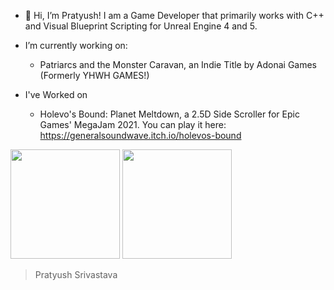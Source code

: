 - 👋 Hi, I’m Pratyush! I am a Game Developer that primarily works with C++ and Visual Blueprint Scripting for Unreal Engine 4 and 5. 
- I’m currently working on:
  - Patriarcs and the Monster Caravan, an Indie Title by Adonai Games (Formerly YHWH GAMES!)

- I've Worked on 
  - Holevo's Bound: Planet Meltdown, a 2.5D Side Scroller for Epic Games' MegaJam 2021. You can play it here: https://generalsoundwave.itch.io/holevos-bound

<img src="https://user-images.githubusercontent.com/47223534/130740037-87d44b4b-28cd-40af-8726-0a3a79bdf0b9.png" width="175" height="175"> <img src="https://user-images.githubusercontent.com/47223534/130739040-e8c2994d-eb34-4404-bf9c-42a3aa5fb1f0.png" width="175" height="175">


>Pratyush Srivastava

<!---
PratyushSr/PratyushSr is a ✨ special ✨ repository because its `README.md` (this file) appears on your GitHub profile.
You can click the Preview link to take a look at your changes.
  - Re-IsoJack, a passion project by Autumnrealm.
--->
